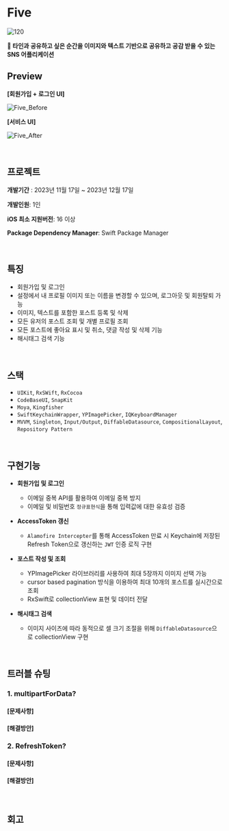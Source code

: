 # Five

![120](https://github.com/989ksy/Five/assets/122261047/208a9179-802a-463f-99d7-da79090197a7)

**📸 타인과 공유하고 싶은 순간을 이미지와 텍스트 기반으로 공유하고 공감 받을 수 있는 SNS 어플리케이션**


## Preview

**[회원가입 + 로그인 UI]**

![Five_Before](https://github.com/989ksy/Five/assets/122261047/497d3679-874d-45d7-901f-38ce3fb6f112)

**[서비스 UI]**

![Five_After](https://github.com/989ksy/Five/assets/122261047/b27d956d-837d-42fc-b853-4b9fa653fbe2)

</br>

## 프로젝트

**개발기간** : 2023년 11월 17일 ~ 2023년 12월 17일

**개발인원**: 1인

**iOS 최소 지원버전**: 16 이상

**Package Dependency Manager**: Swift Package Manager


</br>

## 특징

- 회원가입 및 로그인
- 설정에서 내 프로필 이미지 또는 이름을 변경할 수 있으며, 로그아웃 및 회원탈퇴 가능
- 이미지, 텍스트를 포함한 포스트 등록 및 삭제
- 모든 유저의 포스트 조회 및 개별 프로필 조회
- 모든 포스트에 좋아요 표시 및 취소, 댓글 작성 및 삭제 기능
- 해시태그 검색 기능

</br>

## 스택

- `UIKit`, `RxSWift`, `RxCocoa`
- `CodeBaseUI`, `SnapKit`
- `Moya`, `Kingfisher`
- `SwiftKeychainWrapper`, `YPImagePicker`, `IQKeyboardManager`
- `MVVM`, `Singleton`, `Input/Output`, `DiffableDatasource`, `CompositionalLayout`, `Repository Pattern`


</br>

## 구현기능

- **회원가입 및 로그인**
  
  - 이메일 중복 API를 활용하여 이메일 중복 방지
  - 이메일 및 비밀번호 `정규표현식`을 통해 입력값에 대한 유효성 검증

- **AccessToken 갱신**
  
  - `Alamofire Intercepter`를 통해 AccessToken 만료 시 Keychain에 저장된 Refresh Token으로 갱신하는 `JWT` 인증 로직 구현

- **포스트 작성 및 조회**
  
  - YPImagePicker 라이브러리를 사용하여 최대 5장까지 이미지 선택 가능
  - cursor based pagination 방식을 이용하여 최대 10개의 포스트를 실시간으로 조회
  - RxSwift로 collectionView 표현 및 데이터 전달
 
- **해시태그 검색**
  
  - 이미지 사이즈에 따라 동적으로 셀 크기 조절을 위해 `DiffableDatasource`으로 collectionView 구현
 
  
</br>

 ## 트러블 슈팅

### 1. multipartForData?

#### [문제사항]

#### [해결방안]

### 2. RefreshToken?

#### [문제사항]

#### [해결방안]

 </br>

 ## 회고

 
